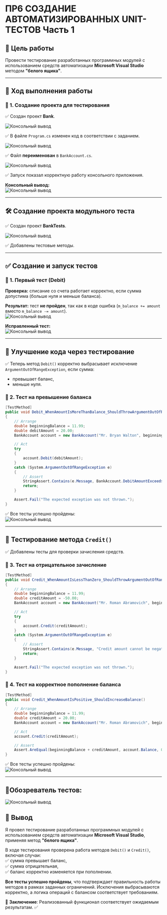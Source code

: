 # ПР6 СОЗДАНИЕ АВТОМАТИЗИРОВАННЫХ UNIT-ТЕСТОВ Часть 1



## 🎯 Цель работы  
Провести тестирование разработанных программных модулей с использованием средств автоматизации **Microsoft Visual Studio** методом **"белого ящика"**.

---

## 🔨 Ход выполнения работы  

### 📌 1. Создание проекта для тестирования  
✅ Создан проект **Bank**.

![Консольный вывод](/5424934799321199303.jpg) 

✅ В файле `Program.cs` изменен код в соответствии с заданием.

![Консольный вывод](/5424934799321199304.jpg) 

✅ Файл **переименован** в `BankAccount.cs`.  

![Консольный вывод](/5424934799321199305.jpg) 

✅ Запуск показал корректную работу консольного приложения.  

**Консольный вывод:**  
![Консольный вывод](/5424934799321199306.jpg)  

---

## 🛠 Создание проекта модульного теста  
✅ Создан проект **BankTests**.  

![Консольный вывод](/5424934799321199307.jpg)  

✅ Добавлены тестовые методы.  

---

## ✅ Создание и запуск тестов  

### 📌 1. Первый тест (Debit)  
**Проверка:** списание со счета работает корректно, если сумма допустима (больше нуля и меньше баланса).  

**Результат:** тест **не пройден**, так как в коде ошибка (`m_balance += amount` вместо `m_balance -= amount`).  
![Консольный вывод](/5424657000836492101.jpg)  

**Исправленный тест:**  
![Консольный вывод](/5424657000836492102.jpg)   

---

## 🔄 Улучшение кода через тестирование  
✅ Теперь метод `Debit()` корректно выбрасывает исключение `ArgumentOutOfRangeException`, если сумма:  
- превышает баланс,  
- меньше нуля.  

### 📌 2. Тест на превышение баланса  
```csharp
[TestMethod]
public void Debit_WhenAmountIsMoreThanBalance_ShouldThrowArgumentOutOfRange()
{
    // Arrange
    double beginningBalance = 11.99;
    double debitAmount = 20.00;
    BankAccount account = new BankAccount("Mr. Bryan Walton", beginningBalance);

    // Act
    try
    {
        account.Debit(debitAmount);
    }
    catch (System.ArgumentOutOfRangeException e)
    {
        // Assert
        StringAssert.Contains(e.Message, BankAccount.DebitAmountExceedsBalanceMessage);
        return;
    }

    Assert.Fail("The expected exception was not thrown.");
}
```
✅ Все тесты успешно пройдены:  
![Консольный вывод](/5424657000836492103.jpg)    

---

## 🔎 Тестирование метода `Credit()`  
✅ Добавлены тесты для проверки зачисления средств.  

### 📌 3. Тест на отрицательное зачисление  
```csharp
[TestMethod]
public void Credit_WhenAmountIsLessThanZero_ShouldThrowArgumentOutOfRange()
{
    // Arrange
    double beginningBalance = 11.99;
    double creditAmount = -50.00;
    BankAccount account = new BankAccount("Mr. Roman Abramovich", beginningBalance);

    // Act
    try
    {
        account.Credit(creditAmount);
    }
    catch (System.ArgumentOutOfRangeException e)
    {
        // Assert
        StringAssert.Contains(e.Message, "Credit amount cannot be negative");
        return;
    }

    Assert.Fail("The expected exception was not thrown.");
}
```
### 📌 4. Тест на корректное пополнение баланса  
```csharp
[TestMethod]
public void Credit_WhenAmountIsPositive_ShouldIncreaseBalance()
{
    // Arrange
    double beginningBalance = 11.99;
    double creditAmount = 20.00;
    BankAccount account = new BankAccount("Mr. Roman Abramovich", beginningBalance);

    // Act
    account.Credit(creditAmount);

    // Assert
    Assert.AreEqual(beginningBalance + creditAmount, account.Balance, 0.001, "Account balance was not correctly updated after crediting.");
}
```
✅ Все тесты успешно пройдены:  
![Консольный вывод](/5424657000836492105.jpg)   

---
## 📌Обозреватель тестов:
![Консольный вывод](/1.jpg) 
## 📌 **Вывод**  
Я провел тестирование разработанных программных модулей с использованием средств автоматизации **Microsoft Visual Studio**, применяя метод **"белого ящика"**.  

В ходе тестирования проверена работа методов `Debit()` и `Credit()`, включая случаи:  
✅ сумма превышает баланс,  
✅ сумма отрицательная,  
✅ баланс корректно изменяется при пополнении.  

**Все тесты успешно пройдены**, что подтверждает правильность работы методов в рамках заданных ограничений. Исключения выбрасываются корректно, а логика операций с балансом соответствует требованиям.  

📌 **Заключение**: Реализованный функционал соответствует ожидаемым результатам. ✅  
